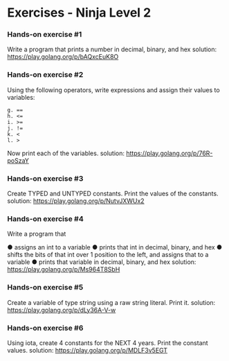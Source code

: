 # Exercises - Ninja Level 2

### Hands-on exercise #1

Write a program that prints a number in decimal, binary, and hex
solution: https://play.golang.org/p/bAQxcEuK8O

### Hands-on exercise #2

Using the following operators, write expressions and assign their values to variables:

    g. ==
    h. <=
    i. >=
    j. !=
    k. <
    l. >

Now print each of the variables.
solution: https://play.golang.org/p/76R-poSzaY

### Hands-on exercise #3

Create TYPED and UNTYPED constants. Print the values of the constants.
solution: https://play.golang.org/p/NutvJXWUx2

### Hands-on exercise #4

Write a program that

● assigns an int to a variable
● prints that int in decimal, binary, and hex
● shifts the bits of that int over 1 position to the left, and assigns that to a variable
● prints that variable in decimal, binary, and hex
solution: https://play.golang.org/p/Ms964T8SbH

### Hands-on exercise #5

Create a variable of type string using a raw string literal. Print it.
solution: https://play.golang.org/p/dLy36A-V-w

### Hands-on exercise #6

Using iota, create 4 constants for the NEXT 4 years. Print the constant values.
solution: https://play.golang.org/p/MDLF3v5EGT
